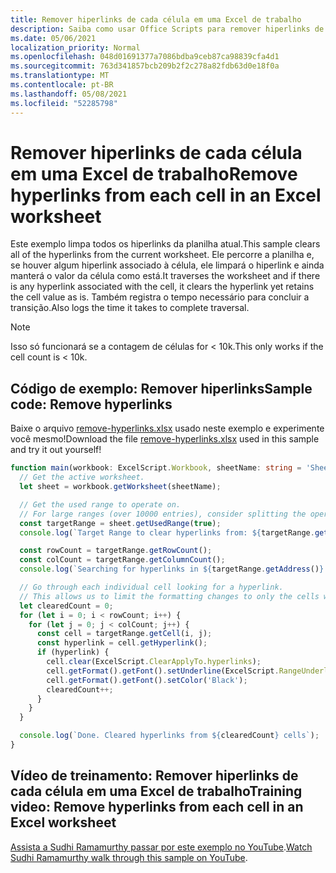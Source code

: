 ```yaml
---
title: Remover hiperlinks de cada célula em uma Excel de trabalho
description: Saiba como usar Office Scripts para remover hiperlinks de cada célula em uma Excel de trabalho.
ms.date: 05/06/2021
localization_priority: Normal
ms.openlocfilehash: 048d01691377a7086bdba9ceb87ca98839cfa4d1
ms.sourcegitcommit: 763d341857bcb209b2f2c278a82fdb63d0e18f0a
ms.translationtype: MT
ms.contentlocale: pt-BR
ms.lasthandoff: 05/08/2021
ms.locfileid: "52285798"
---
```

# <a name="remove-hyperlinks-from-each-cell-in-an-excel-worksheet"></a><span data-ttu-id="51a7c-103">Remover hiperlinks de cada célula em uma Excel de trabalho</span><span class="sxs-lookup"><span data-stu-id="51a7c-103">Remove hyperlinks from each cell in an Excel worksheet</span></span>

 <span data-ttu-id="51a7c-104">Este exemplo limpa todos os hiperlinks da planilha atual.</span><span class="sxs-lookup"><span data-stu-id="51a7c-104">This sample clears all of the hyperlinks from the current worksheet.</span></span> <span data-ttu-id="51a7c-105">Ele percorre a planilha e, se houver algum hiperlink associado à célula, ele limpará o hiperlink e ainda manterá o valor da célula como está.</span><span class="sxs-lookup"><span data-stu-id="51a7c-105">It traverses the worksheet and if there is any hyperlink associated with the cell, it clears the hyperlink yet retains the cell value as is.</span></span> <span data-ttu-id="51a7c-106">Também registra o tempo necessário para concluir a transição.</span><span class="sxs-lookup"><span data-stu-id="51a7c-106">Also logs the time it takes to complete traversal.</span></span>

> [!NOTE]
> <span data-ttu-id="51a7c-107">Isso só funcionará se a contagem de células for < 10k.</span><span class="sxs-lookup"><span data-stu-id="51a7c-107">This only works if the cell count is < 10k.</span></span>

## <a name="sample-code-remove-hyperlinks"></a><span data-ttu-id="51a7c-108">Código de exemplo: Remover hiperlinks</span><span class="sxs-lookup"><span data-stu-id="51a7c-108">Sample code: Remove hyperlinks</span></span>

<span data-ttu-id="51a7c-109">Baixe o arquivo <a href="remove-hyperlinks.xlsx">remove-hyperlinks.xlsx</a> usado neste exemplo e experimente você mesmo!</span><span class="sxs-lookup"><span data-stu-id="51a7c-109">Download the file <a href="remove-hyperlinks.xlsx">remove-hyperlinks.xlsx</a> used in this sample and try it out yourself!</span></span>

```TypeScript
function main(workbook: ExcelScript.Workbook, sheetName: string = 'Sheet1') {
  // Get the active worksheet. 
  let sheet = workbook.getWorksheet(sheetName);

  // Get the used range to operate on.
  // For large ranges (over 10000 entries), consider splitting the operation into batches for performance.
  const targetRange = sheet.getUsedRange(true);
  console.log(`Target Range to clear hyperlinks from: ${targetRange.getAddress()}`);

  const rowCount = targetRange.getRowCount();
  const colCount = targetRange.getColumnCount();
  console.log(`Searching for hyperlinks in ${targetRange.getAddress()} which contains ${(rowCount * colCount)} cells`);

  // Go through each individual cell looking for a hyperlink. 
  // This allows us to limit the formatting changes to only the cells with hyperlink formatting.
  let clearedCount = 0;
  for (let i = 0; i < rowCount; i++) {
    for (let j = 0; j < colCount; j++) {
      const cell = targetRange.getCell(i, j);
      const hyperlink = cell.getHyperlink();
      if (hyperlink) {
        cell.clear(ExcelScript.ClearApplyTo.hyperlinks);
        cell.getFormat().getFont().setUnderline(ExcelScript.RangeUnderlineStyle.none);
        cell.getFormat().getFont().setColor('Black');
        clearedCount++;
      }
    }
  }

  console.log(`Done. Cleared hyperlinks from ${clearedCount} cells`);
}
```

## <a name="training-video-remove-hyperlinks-from-each-cell-in-an-excel-worksheet"></a><span data-ttu-id="51a7c-110">Vídeo de treinamento: Remover hiperlinks de cada célula em uma Excel de trabalho</span><span class="sxs-lookup"><span data-stu-id="51a7c-110">Training video: Remove hyperlinks from each cell in an Excel worksheet</span></span>

<span data-ttu-id="51a7c-111">[Assista a Sudhi Ramamurthy passar por este exemplo no YouTube](https://youtu.be/v20fdinxpHU).</span><span class="sxs-lookup"><span data-stu-id="51a7c-111">[Watch Sudhi Ramamurthy walk through this sample on YouTube](https://youtu.be/v20fdinxpHU).</span></span>
